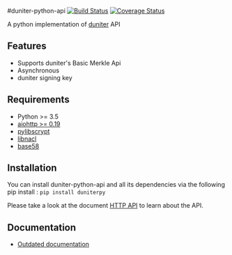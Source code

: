 #duniter-python-api
[![Build Status](https://travis-ci.org/duniter/duniter-python-api.svg)](https://travis-ci.org/duniter/duniter-python-api) [![Coverage Status](https://coveralls.io/repos/duniter/duniter-python-api/badge.svg?branch=master&service=github)](https://coveralls.io/github/duniter/duniter-python-api?branch=master)

A python implementation of [duniter](https://github.com/duniter/duniter) API

## Features
 * Supports duniter's Basic Merkle Api
 * Asynchronous
 * duniter signing key

## Requirements
 * Python >= 3.5
 * [aiohttp >= 0.19](https://pypi.python.org/pypi/aiohttp "aiohttp")
 * [pylibscrypt](https://pypi.python.org/pypi/pylibscrypt "pylibscrypt")
 * [libnacl](https://pypi.python.org/pypi/libnacl "libnacl")
 * [base58](https://pypi.python.org/pypi/base58 "base58")

## Installation
You can install duniter-python-api and all its dependencies via the following pip install :
`pip install duniterpy`

Please take a look at the document [HTTP API](https://github.com/duniter/duniter/blob/master/doc/HTTP_API.md) to learn about the API.

## Documentation

- [Outdated documentation](https://ucoin-python-api.readthedocs.io/en/latest)
